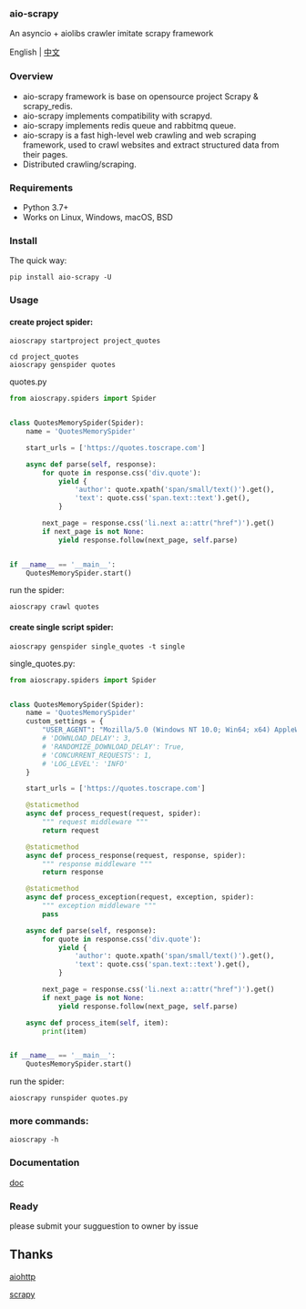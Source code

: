 <!--
![aio-scrapy](./doc/images/aio-scrapy.png)
-->
### aio-scrapy

An asyncio + aiolibs crawler  imitate scrapy framework

English | [中文](./doc/README_ZH.md)

### Overview
- aio-scrapy framework is base on opensource project Scrapy & scrapy_redis.
- aio-scrapy implements compatibility with scrapyd.
- aio-scrapy implements redis queue and rabbitmq queue.
- aio-scrapy is a fast high-level web crawling and web scraping framework, used to crawl websites and extract structured data from their pages.
- Distributed crawling/scraping.
### Requirements

- Python 3.7+
- Works on Linux, Windows, macOS, BSD

### Install

The quick way:

```shell
pip install aio-scrapy -U
```

### Usage

#### create project spider:

```shell
aioscrapy startproject project_quotes
```

```
cd project_quotes
aioscrapy genspider quotes 
```

quotes.py

```python
from aioscrapy.spiders import Spider


class QuotesMemorySpider(Spider):
    name = 'QuotesMemorySpider'

    start_urls = ['https://quotes.toscrape.com']

    async def parse(self, response):
        for quote in response.css('div.quote'):
            yield {
                'author': quote.xpath('span/small/text()').get(),
                'text': quote.css('span.text::text').get(),
            }

        next_page = response.css('li.next a::attr("href")').get()
        if next_page is not None:
            yield response.follow(next_page, self.parse)


if __name__ == '__main__':
    QuotesMemorySpider.start()

```

run the spider:

```shell
aioscrapy crawl quotes
```

#### create single script spider:

```shell
aioscrapy genspider single_quotes -t single
```

single_quotes.py:

```python
from aioscrapy.spiders import Spider


class QuotesMemorySpider(Spider):
    name = 'QuotesMemorySpider'
    custom_settings = {
        "USER_AGENT": "Mozilla/5.0 (Windows NT 10.0; Win64; x64) AppleWebKit/537.36 (KHTML, like Gecko) Chrome/86.0.4240.198 Safari/537.36",
        # 'DOWNLOAD_DELAY': 3,
        # 'RANDOMIZE_DOWNLOAD_DELAY': True,
        # 'CONCURRENT_REQUESTS': 1,
        # 'LOG_LEVEL': 'INFO'
    }

    start_urls = ['https://quotes.toscrape.com']

    @staticmethod
    async def process_request(request, spider):
        """ request middleware """
        return request

    @staticmethod
    async def process_response(request, response, spider):
        """ response middleware """
        return response

    @staticmethod
    async def process_exception(request, exception, spider):
        """ exception middleware """
        pass

    async def parse(self, response):
        for quote in response.css('div.quote'):
            yield {
                'author': quote.xpath('span/small/text()').get(),
                'text': quote.css('span.text::text').get(),
            }

        next_page = response.css('li.next a::attr("href")').get()
        if next_page is not None:
            yield response.follow(next_page, self.parse)

    async def process_item(self, item):
        print(item)


if __name__ == '__main__':
    QuotesMemorySpider.start()

```

run the spider:

```shell
aioscrapy runspider quotes.py
```


### more commands:

```shell
aioscrapy -h
```

### Documentation
[doc](./doc/documentation.md)

### Ready

please submit your sugguestion to owner by issue

## Thanks

[aiohttp](https://github.com/aio-libs/aiohttp/)

[scrapy](https://github.com/scrapy/scrapy)


